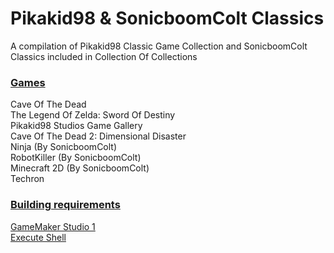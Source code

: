 # Pikakid98 & SonicboomColt Classics

A compilation of Pikakid98 Classic Game Collection and SonicboomColt Classics included in Collection Of Collections

### <b><u>Games</b></u>

Cave Of The Dead
\
The Legend Of Zelda: Sword Of Destiny
\
Pikakid98 Studios Game Gallery
\
Cave Of The Dead 2: Dimensional Disaster
\
Ninja (By SonicboomColt)
\
RobotKiller (By SonicboomColt)
\
Minecraft 2D (By SonicboomColt)
\
Techron

### <b><u>Building requirements</b></u>

[GameMaker Studio 1](https://gminstall.yoyogames.com/downloads/gm-studio/GMStudio-Installer-1.4.9999.exe)
\
[Execute Shell](https://marketplace.gamemaker.io/assets/575/execute-shell)
